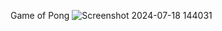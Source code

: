 Game of Pong
 
 ![Screenshot 2024-07-18 144031](https://github.com/user-attachments/assets/88d7c2a2-f1d4-4ead-8db6-58fc81ab5d94)
